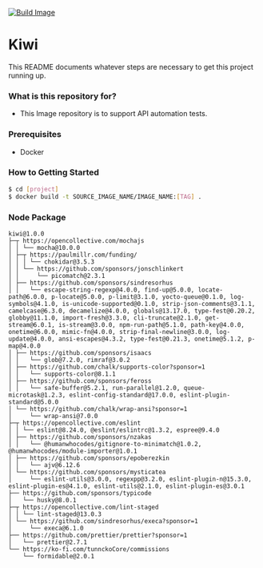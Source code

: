 [![Build Image](https://github.com/damarmustikoaji/kiwi/actions/workflows/docker-image.yml/badge.svg?branch=master)](https://github.com/damarmustikoaji/kiwi/actions/workflows/docker-image.yml)

# Kiwi #

This README documents whatever steps are necessary to get this project running up.

### What is this repository for? ###

* This Image repository is to support API automation tests.

### Prerequisites

- Docker

### How to Getting Started

```sh
$ cd [project]
$ docker build -t SOURCE_IMAGE_NAME/IMAGE_NAME:[TAG] .
```

### Node Package ###

    kiwi@1.0.0
    ├─┬ https://opencollective.com/mochajs
    │ │ └── mocha@10.0.0
    │ ├─┬ https://paulmillr.com/funding/
    │ │ │ └── chokidar@3.5.3
    │ │ └── https://github.com/sponsors/jonschlinkert
    │ │     └── picomatch@2.3.1
    │ ├── https://github.com/sponsors/sindresorhus
    │ │   └── escape-string-regexp@4.0.0, find-up@5.0.0, locate-path@6.0.0, p-locate@5.0.0, p-limit@3.1.0, yocto-queue@0.1.0, log-symbols@4.1.0, is-unicode-supported@0.1.0, strip-json-comments@3.1.1, camelcase@6.3.0, decamelize@4.0.0, globals@13.17.0, type-fest@0.20.2, globby@11.1.0, import-fresh@3.3.0, cli-truncate@2.1.0, get-stream@6.0.1, is-stream@3.0.0, npm-run-path@5.1.0, path-key@4.0.0, onetime@6.0.0, mimic-fn@4.0.0, strip-final-newline@3.0.0, log-update@4.0.0, ansi-escapes@4.3.2, type-fest@0.21.3, onetime@5.1.2, p-map@4.0.0
    │ ├── https://github.com/sponsors/isaacs
    │ │   └── glob@7.2.0, rimraf@3.0.2
    │ ├── https://github.com/chalk/supports-color?sponsor=1
    │ │   └── supports-color@8.1.1
    │ ├── https://github.com/sponsors/feross
    │ │   └── safe-buffer@5.2.1, run-parallel@1.2.0, queue-microtask@1.2.3, eslint-config-standard@17.0.0, eslint-plugin-standard@5.0.0
    │ └── https://github.com/chalk/wrap-ansi?sponsor=1
    │     └── wrap-ansi@7.0.0
    ├─┬ https://opencollective.com/eslint
    │ │ └── eslint@8.24.0, @eslint/eslintrc@1.3.2, espree@9.4.0
    │ ├── https://github.com/sponsors/nzakas
    │ │   └── @humanwhocodes/gitignore-to-minimatch@1.0.2, @humanwhocodes/module-importer@1.0.1
    │ ├── https://github.com/sponsors/epoberezkin
    │ │   └── ajv@6.12.6
    │ └── https://github.com/sponsors/mysticatea
    │     └── eslint-utils@3.0.0, regexpp@3.2.0, eslint-plugin-n@15.3.0, eslint-plugin-es@4.1.0, eslint-utils@2.1.0, eslint-plugin-es@3.0.1
    ├── https://github.com/sponsors/typicode
    │   └── husky@8.0.1
    ├─┬ https://opencollective.com/lint-staged
    │ │ └── lint-staged@13.0.3
    │ └── https://github.com/sindresorhus/execa?sponsor=1
    │     └── execa@6.1.0
    ├── https://github.com/prettier/prettier?sponsor=1
    │   └── prettier@2.7.1
    └── https://ko-fi.com/tunnckoCore/commissions
        └── formidable@2.0.1

